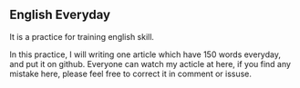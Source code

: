 English Everyday
----------------
It is a practice for training english skill.

In this practice, I will writing one article which have 150 words everyday, and put it on github. Everyone can watch my acticle at here, if you find any mistake here, please feel free to correct it in comment or issuse.